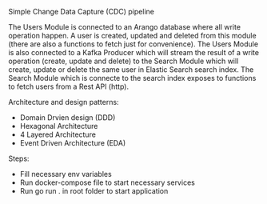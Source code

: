  Simple Change Data Capture (CDC) pipeline

 The Users Module is connected to an Arango database where all write operation happen. A user is created, 
 updated and deleted from this module (there are also a functions to fetch just for convenience). The Users Module 
 is also connected to a Kafka Producer which will stream the result of a write operation (create, update and delete)
 to the Search Module which will create, update or delete the same user in Elastic Search search index. The Search Module
 which is connecte to the search index exposes to functions to fetch users from a Rest API (http).

 Architecture and design patterns:
  * Domain Drvien design (DDD)
  * Hexagonal Architecture
  * 4 Layered Architecture
  * Event Driven Architecture (EDA)

 Steps:
   * Fill necessary env variables
   * Run docker-compose file to start necessary services
   * Run go run . in root folder to start application